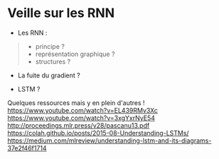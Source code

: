 # Veille sur les RNN

- Les RNN :
>- principe ?
>- représentation graphique ?
>- structures ?

- La fuite du gradient ?

- LSTM ?

Quelques ressources mais y en plein d'autres !
https://www.youtube.com/watch?v=EL439RMv3Xc
https://www.youtube.com/watch?v=3xgYxrNyE54
http://proceedings.mlr.press/v28/pascanu13.pdf
https://colah.github.io/posts/2015-08-Understanding-LSTMs/
https://medium.com/mlreview/understanding-lstm-and-its-diagrams-37e2f46f1714